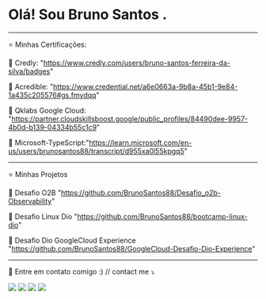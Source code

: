 # Olá! Sou Bruno Santos .
______________________________________________________________________________________________________

⭐ Minhas Certificações:  </p>
📕 Credly: "https://www.credly.com/users/bruno-santos-ferreira-da-silva/badges" </p>
📕 Acredible: "https://www.credential.net/a6e0663a-9b8a-45b1-9e84-1a435c205576#gs.fmydqq" </p>
📕 Qklabs Google Cloud: "https://partner.cloudskillsboost.google/public_profiles/84490dee-9957-4b0d-b139-04334b55c1c9" </p>
📕 Microsoft-TypeScript:"https://learn.microsoft.com/en-us/users/brunosantos88/transcript/d955xa0l55kpgq5" </p>

______________________________________________________________________________________________________

 ⭐ Minhas Projetos

 📕 Desafio O2B "https://github.com/BrunoSantos88/Desafio_o2b-Observability" </p>
 📕 Desafio Linux Dio "https://github.com/BrunoSantos88/bootcamp-linux-dio" </p>
 📕 Desafio Dio GoogleCloud Experience "https://github.com/BrunoSantos88/GoogleCloud-Desafio-Dio-Experience" </p>
 ______________________________________________________________________________________________________
 
 
 
 
 
🎯 Entre em contato comigo :) // contact me ⤵
</p>

<p align="left">
  <a href="mailto:brunosantosc1@gmail.com" alt="Gmail">
  <img src="https://img.shields.io/badge/-Gmail-%23333?style=for-the-badge&logo=gmail&logoColor=white" target="_blank"></a>
  <a href="https://www.linkedin.com/in/brunosantos88" target="_blank"><img src="https://img.shields.io/badge/-LinkedIn-%230077B5?style=for-the-badge&logo=linkedin&logoColor=white" target="_blank"></a>
   <a href="https://wa.me/+5513991353329" target="_blank">
   <img src="https://img.shields.io/badge/WhatsApp-25D366?style=for-the-badge&logo=whatsapp&logoColor=white"></a>
   <a href="https://t.me/BrunoSantos88" target="_blank"><img src="https://img.shields.io/badge/Telegram-2CA5E0?style=for-the-badge&logo=telegram&logoColor=white"     target="_blank"></a>  </p>

